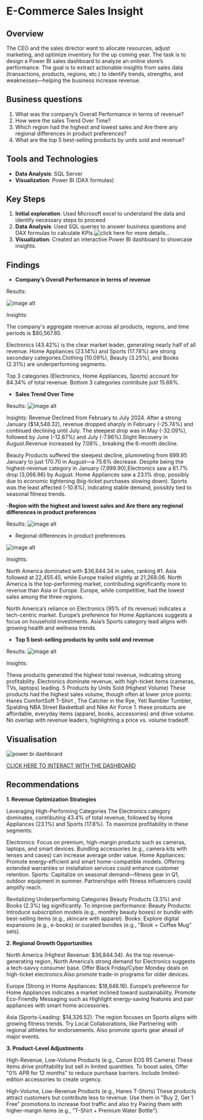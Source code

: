 # E-Commerce Sales Insight

## Overview
The CEO and the sales director want to allocate resources, adjust marketing, and optimize inventory for the up coming year. The task is to design a Power BI sales dashboard to analyze an online store’s performance. The goal is to extract actionable insights from sales data (transactions, products, regions, etc.) to identify trends, strengths, and weaknesses—helping the business increase revenue.
## Business questions
1.	What was the company’s Overall Performance in terms of revenue?
2.	How were the sales Trend  Over Time?
3.	Which region had the highest and lowest sales and Are there any regional differences in product preferences?
4.	What are the top 5 best-selling products by units sold and revenue?

## Tools and Technologies
- **Data Analysis**: SQL Server 
- **Visualization**: Power BI (DAX formulas)


## Key Steps
1. **Initial exploration**: Used Microsoft excel to understand the data and identify necessary steps to proceed 
1. **Data Analysis**: Used SQL queries to answer business questions and DAX formulas to calculate KPIs.![click here for more details...](scripts/)
2. **Visualization**: Created an interactive Power BI dashboard to showcase insights.


## Findings
- **Company’s Overall Performance in terms of revenue**

Results:

![image alt](https://github.com/KelvinOwusu07/Data-Analyst-Portfolio/blob/da5bac21eb8a43a680eaf25205aa45934e63a65e/Online_shop_sales/visuals/online%20sales%2007_04_2025%205_09_57%20pm.png)


Insights:

The company's aggregate revenue across all products, regions, and time periods is $80,567.85.

Electronics (43.42%) is the clear market leader, generating nearly half of all revenue. Home Appliances (23.14%) and Sports (17.78%) are strong secondary categories.Clothing (10.09%), Beauty (3.25%), and Books (2.31%) are underperforming segments.

Top 3 categories (Electronics, Home Appliances, Sports) account for 84.34% of total revenue. Bottom 3 categories contribute just 15.66%.


- **Sales Trend Over Time**

Results:
![image alt](https://github.com/KelvinOwusu07/Data-Analyst-Portfolio/blob/3178c6b51f59b24ab7e44e58f1fe108aa7dd6a9e/Online_shop_sales/visuals/Untitled%20-%20Power%20BI%20Desktop%2020_03_2025%205_50_33%20pm.png)

Insights:
Revenue Declined from February to July 2024. After a strong January ($14,548.32), revenue dropped sharply in February (-25.74%) and continued declining until July.
The steepest drop was in May (-32.09%), followed by June (-12.67%) and July (-7.96%).Slight Recovery in August.Revenue increased by 7.08% , breaking the 6-month decline.

Beauty Products suffered the steepest decline, plummeting from 699.95 January to just 170.70 in August—a 75.6% decrease. 
Despite being the highest-revenue category in January (7,999.90),Electronics saw a 61.7%  drop (3,066.96) by August. Home Appliances saw a 23.1% drop, possibly due to economic tightening (big-ticket purchases slowing down). Sports was the least affected (-10.8%), indicating stable demand, possibly tied to seasonal fitness trends.


-**Region with the highest and lowest sales and Are there any regional differences in product preferences**

Results:
![image alt](https://github.com/KelvinOwusu07/Data-Analyst-Portfolio/blob/096c914f09f502174171f721b96ad2669c928d22/Online_shop_sales/visuals/Untitled%20-%20Power%20BI%20Desktop%2020_03_2025%206_21_47%20pm.png)






- Regional differences in product preferences




![image alt](https://github.com/KelvinOwusu07/Data-Analyst-Portfolio/blob/c3f1d8a769df4af93cde41b840505ff9d8890a55/Online_shop_sales/visuals/pres.png
)

Insights:

North America dominated with $36,844.34 in sales, ranking #1. Asia followed at 22,455.45, while Europe trailed slightly at 21,268.06.
North America is the top-performing market, contributing significantly more to revenue than Asia or Europe. Europe, while competitive, had the lowest sales among the three regions.

North America’s reliance on Electronics (95% of its revenue) indicates a tech-centric market. Europe’s preference for Home Appliances suggests a focus on household investments. Asia’s Sports category lead aligns with growing health and wellness trends.


- **Top 5 best-selling products by units sold and revenue**

Results:
![image alt](https://github.com/KelvinOwusu07/Data-Analyst-Portfolio/blob/71c8f34f6eadd11f43dcd23f9880eca43e358f7d/Online_shop_sales/visuals/unit%20revenue.png)

Insights:

These products generated the highest total revenue, indicating strong profitability. Electronics dominate revenue, with high-ticket items (cameras, TVs, laptops) leading. 5 Products by Units Sold (Highest Volume)
These products had the highest sales volume, though often at lower price points:
Hanes ComfortSoft T-Shirt	, The Catcher in the Rye, Yeti Rambler Tumbler, Spalding NBA Street Basketball and Nike Air Force 1. these products are affordable, everyday items (apparel, books, accessories)  and drive volume. No overlap with revenue leaders, highlighting a price vs. volume tradeoff.

## Visualisation

![power bi dashboard](visuals/online_sales_dashboard.gif)

[CLICK HERE TO INTERACT WITH THE DASHBOARD](https://app.fabric.microsoft.com/view?r=eyJrIjoiZThiYzAzYmUtODA1Yi00NzM4LTkyNjUtNTZhMWJiMGNjZDBmIiwidCI6ImUwMmQxZTM1LWZmYjYtNGY0My1hZWVhLWFjNzlhZTBmM2M1ZSJ9)

## Recommendations 

**1. Revenue Optimization Strategies**

Leveraging High-Performing Categories
The Electronics category dominates, contributing 43.4% of total revenue, followed by Home Appliances (23.1%) and Sports (17.8%). To maximize profitability in these segments:

Electronics: Focus on premium, high-margin products such as cameras, laptops, and smart devices. Bundling accessories (e.g., camera kits with lenses and cases) can increase average order value.
Home Appliances: Promote energy-efficient and smart home-compatible models. Offering extended warranties or installation services could enhance customer retention.
Sports: Capitalize on seasonal demand—fitness gear in Q1, outdoor equipment in summer. Partnerships with fitness influencers could amplify reach.

Revitalizing Underperforming Categories
Beauty Products (3.3%) and Books (2.3%) lag significantly. To improve performance:
Beauty Products: Introduce subscription models (e.g., monthly beauty boxes) or bundle with best-selling items (e.g., skincare with apparel).
Books: Explore digital expansions (e.g., e-books) or curated bundles (e.g., "Book + Coffee Mug" sets).

**2. Regional Growth Opportunities**

North America (Highest Revenue: $36,844.34). As the top revenue-generating region, North America’s strong demand for Electronics suggests a tech-savvy consumer base. Offer Black Friday/Cyber Monday deals on high-ticket electronics.Also promote trade-in programs for older devices.

Europe (Strong in Home Appliances: $18,646.16). Europe’s preference for Home Appliances indicates a market inclined toward sustainability. Promote Eco-Friendly Messaging such as Highlight energy-saving features and pair appliances with smart home accessories.

Asia (Sports-Leading: $14,326.52). The region focuses on Sports aligns with growing fitness trends. Try Local Collaborations, like Partnering with regional athletes for endorsements. Also promote sports gear ahead of major events.

**3. Product-Level Adjustments**

High-Revenue, Low-Volume Products (e.g., Canon EOS R5 Camera)
These items drive profitability but sell in limited quantities. To boost sales, Offer "0% APR for 12 months" to reduce purchase barriers. Include limited-edition accessories to create urgency.

High-Volume, Low-Revenue Products (e.g., Hanes T-Shirts)
These products attract customers but contribute less to revenue. Use them in "Buy 2, Get 1 Free" promotions to increase foot traffic and also try Pairing them  with higher-margin items (e.g., "T-Shirt + Premium Water Bottle").
